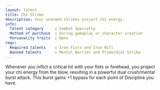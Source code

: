 ```yaml
---
layout: talent
title: Chi Strike
description: Your unarmed strikes project chi energy.
info:
  Talent category     : Combat Specialty
  Method of purchase  : During gameplay or character creation
  Personality traits  : None
reqs:
  Required talents    : Iron Fists and Iron Will
  Banned talents      : Mental Barrier and Primordial Strike
---
```


Whenever you inflict a critical hit with your fists or forehead, you project
your chi energy from the blow, resulting in a powerful dual crush/mental burst
attack.  This burst gains +1 bypass for each point of Discipline you have.
